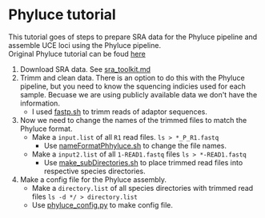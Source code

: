 # Phyluce tutorial
This tutorial goes of steps to prepare SRA data for the Phyluce pipeline and assemble UCE loci using the Phyluce pipeline.  
Original Phyluce tutorial can be foud [here](https://phyluce.readthedocs.io/en/latest/tutorials/tutorial-1.html)

1. Download SRA data. See [sra_toolkit.md](sra_toolkit.md)
2. Trimm and clean data. There is an option to do this with the Phyluce pipeline, but you need to know the squencing indicies used for each sample. Becuase we are using publicly available data we don't have the information.
   * I used [fastp.sh](fastp.sh) to trimm reads of adaptor sequences.
3. Now we need to change the names of the trimmed files to match the Phyluce format.
   * Make a `input.list` of all `R1` read files. `ls > *_P_R1.fastq`
     - Use [nameFormatPhhyluce.sh](nameFormatPhyluce.sh) to change the file names.
   * Make a `input2.list` of all `1-READ1.fastq` files `ls > *-READ1.fastq`
     - Use [make_subDirectories.sh](make_subDirectories.sh) to place trimmed read files into respective species directories.      
5. Make a config file for the Phyluce assembly.
   * Make a `directory.list` of all species directories with trimmed read files `ls -d */ > directory.list`
   * Use [phyluce_config.py](phyluce_config.py) to make config file. 
